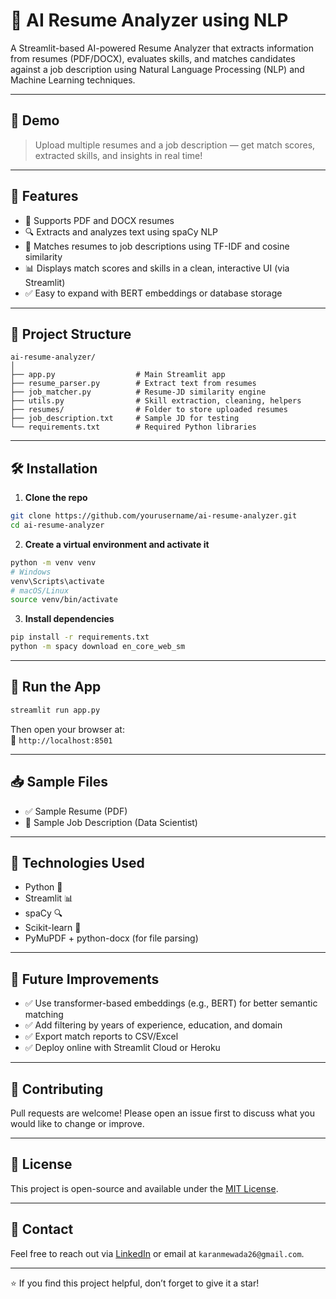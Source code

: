 
# 🧠 AI Resume Analyzer using NLP

A Streamlit-based AI-powered Resume Analyzer that extracts information from resumes (PDF/DOCX), evaluates skills, and matches candidates against a job description using Natural Language Processing (NLP) and Machine Learning techniques.

---

## 🚀 Demo

> Upload multiple resumes and a job description — get match scores, extracted skills, and insights in real time!

---

## 📂 Features

- 📄 Supports PDF and DOCX resumes
- 🔍 Extracts and analyzes text using spaCy NLP
- 🧠 Matches resumes to job descriptions using TF-IDF and cosine similarity
- 📊 Displays match scores and skills in a clean, interactive UI (via Streamlit)
- ✅ Easy to expand with BERT embeddings or database storage

---

## 📁 Project Structure

```
ai-resume-analyzer/
│
├── app.py                  # Main Streamlit app
├── resume_parser.py        # Extract text from resumes
├── job_matcher.py          # Resume-JD similarity engine
├── utils.py                # Skill extraction, cleaning, helpers
├── resumes/                # Folder to store uploaded resumes
├── job_description.txt     # Sample JD for testing
└── requirements.txt        # Required Python libraries
```

---

## 🛠️ Installation

1. **Clone the repo**  
```bash
git clone https://github.com/yourusername/ai-resume-analyzer.git
cd ai-resume-analyzer
```

2. **Create a virtual environment and activate it**

```bash
python -m venv venv
# Windows
venv\Scripts\activate
# macOS/Linux
source venv/bin/activate
```

3. **Install dependencies**

```bash
pip install -r requirements.txt
python -m spacy download en_core_web_sm
```

---

## 🧪 Run the App

```bash
streamlit run app.py
```

Then open your browser at:  
📍 `http://localhost:8501`

---

## 📥 Sample Files

- ✅ Sample Resume (PDF)
- 🧾 Sample Job Description (Data Scientist)

---

## 🧠 Technologies Used

- Python 🐍  
- Streamlit 📊  
- spaCy 🔍  
- Scikit-learn 🔬  
- PyMuPDF + python-docx (for file parsing)

---

## 📌 Future Improvements

- ✅ Use transformer-based embeddings (e.g., BERT) for better semantic matching
- ✅ Add filtering by years of experience, education, and domain
- ✅ Export match reports to CSV/Excel
- ✅ Deploy online with Streamlit Cloud or Heroku

---

## 🤝 Contributing

Pull requests are welcome! Please open an issue first to discuss what you would like to change or improve.

---

## 📄 License

This project is open-source and available under the [MIT License](LICENSE).

---

## 💬 Contact

Feel free to reach out via [LinkedIn]([https://www.linkedin.com/in/karan-mevada-19745527b/]) or email at `karanmewada26@gmail.com`.

---

⭐ If you find this project helpful, don’t forget to give it a star!
